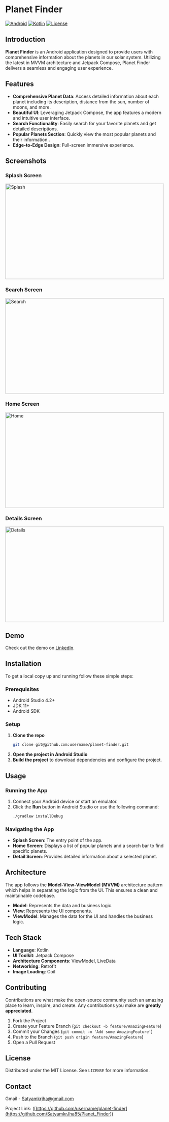 # Planet Finder

[![Android](https://img.shields.io/badge/platform-android-green.svg)](https://www.android.com/)
[![Kotlin](https://img.shields.io/badge/Kotlin-1.5.21-blue.svg)](https://kotlinlang.org/)
[![License](https://img.shields.io/badge/license-MIT-blue.svg)](https://opensource.org/licenses/MIT)

## Introduction

**Planet Finder** is an Android application designed to provide users with comprehensive information about the planets in our solar system. Utilizing the latest in MVVM architecture and Jetpack Compose, Planet Finder delivers a seamless and engaging user experience.

## Features

- **Comprehensive Planet Data**: Access detailed information about each planet including its description, distance from the sun, number of moons, and more.
- **Beautiful UI**: Leveraging Jetpack Compose, the app features a modern and intuitive user interface.
- **Search Functionality**: Easily search for your favorite planets and get detailed descriptions.
- **Popular Planets Section**: Quickly view the most popular planets and their information..
- **Edge-to-Edge Design**: Full-screen immersive experience.

## Screenshots

### Splash Screen
<img src="https://github.com/SatyamkrJha85/Planet_Finder/assets/111700337/5ad3b768-3325-4d75-bea9-44aaa38592f8" alt="Splash" width="500" height="300">

### Search Screen
<img src="https://github.com/SatyamkrJha85/Planet_Finder/assets/111700337/e4d8de2c-7526-4ade-97d5-62a059d19864" alt="Search" width="500" height="300">

### Home Screen
<img src="https://github.com/SatyamkrJha85/Planet_Finder/assets/111700337/e91a4ec3-321e-413f-a861-0b9662248f68" alt="Home" width="500" height="300">

### Details Screen
<img src="https://github.com/SatyamkrJha85/Planet_Finder/assets/111700337/077c85f0-f1a5-4d07-9382-83718e1a350b" alt="Details" width="500" height="300">

## Demo

Check out the demo on [LinkedIn](https://www.linkedin.com/posts/satyamkrjha_androiddevelopment-jetpackcompose-kotlin-activity-7212717877425057792-78Nr?utm_source=share&utm_medium=member_desktop).


## Installation

To get a local copy up and running follow these simple steps:

### Prerequisites

- Android Studio 4.2+
- JDK 11+
- Android SDK

### Setup

1. **Clone the repo**
    ```sh
    git clone git@github.com:username/planet-finder.git
    ```
2. **Open the project in Android Studio**
3. **Build the project** to download dependencies and configure the project.

## Usage

### Running the App

1. Connect your Android device or start an emulator.
2. Click the **Run** button in Android Studio or use the following command:
    ```sh
    ./gradlew installDebug
    ```

### Navigating the App

- **Splash Screen**: The entry point of the app.
- **Home Screen**: Displays a list of popular planets and a search bar to find specific planets.
- **Detail Screen**: Provides detailed information about a selected planet.

## Architecture

The app follows the **Model-View-ViewModel (MVVM)** architecture pattern which helps in separating the logic from the UI. This ensures a clean and maintainable codebase.

- **Model**: Represents the data and business logic.
- **View**: Represents the UI components.
- **ViewModel**: Manages the data for the UI and handles the business logic.

## Tech Stack

- **Language**: Kotlin
- **UI Toolkit**: Jetpack Compose
- **Architecture Components**: ViewModel, LiveData
- **Networking**: Retrofit
- **Image Loading**: Coil

## Contributing

Contributions are what make the open-source community such an amazing place to learn, inspire, and create. Any contributions you make are **greatly appreciated**.

1. Fork the Project
2. Create your Feature Branch (`git checkout -b feature/AmazingFeature`)
3. Commit your Changes (`git commit -m 'Add some AmazingFeature'`)
4. Push to the Branch (`git push origin feature/AmazingFeature`)
5. Open a Pull Request

## License

Distributed under the MIT License. See `LICENSE` for more information.

## Contact

Gmail - [Satyamkrjha@gmail.com](mailto:satyamkrjha85@gmail.com)

Project Link: ([https://github.com/username/planet-finder](https://github.com/SatyamkrJha85/Planet_Finder))
